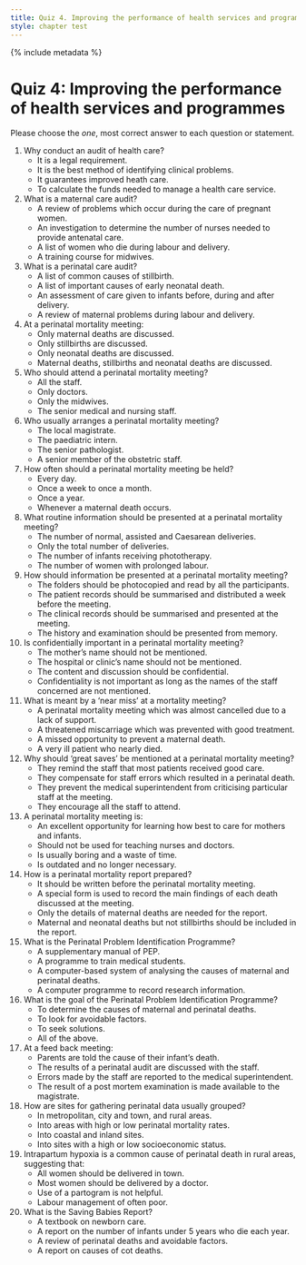 ```yaml
---
title: Quiz 4. Improving the performance of health services and programmes 
style: chapter test
---
```


{% include metadata %}

# Quiz 4: Improving the performance of health services and programmes

Please choose the *one*, most correct answer to each question or statement.

1.	Why conduct an audit of health care?
	-	It is a legal requirement.
	+	It is the best method of identifying clinical problems.
	-	It guarantees improved heath care.
	-	To calculate the funds needed to manage a health care service.
2.	What is a maternal care audit?
	+	A review of problems which occur during the care of pregnant women.
	-	An investigation to determine the number of nurses needed to provide antenatal care.
	-	A list of women who die during labour and delivery.
	-	A training course for midwives.
3.	What is a perinatal care audit?
	-	A list of common causes of stillbirth.
	-	A list of important causes of early neonatal death.
	+	An assessment of care given to infants before, during and after delivery.
	-	A review of maternal problems during labour and delivery.
4.	At a perinatal mortality meeting:
	-	Only maternal deaths are discussed.
	-	Only stillbirths are discussed.
	-	Only neonatal deaths are discussed.
	+	Maternal deaths, stillbirths and neonatal deaths are discussed.
5.	Who should attend a perinatal mortality meeting?
	+	All the staff.
	-	Only doctors.
	-	Only the midwives.
	-	The senior medical and nursing staff.
6.	Who usually arranges a perinatal mortality meeting?
	-	The local magistrate.
	-	The paediatric intern.
	-	The senior pathologist.
	+	A senior member of the obstetric staff.
7.	How often should a perinatal mortality meeting be held?
	-	Every day.
	+	Once a week to once a month.
	-	Once a year.
	-	Whenever a maternal death occurs.
8.	What routine information should be presented at a perinatal mortality meeting?
	+	The number of normal, assisted and Caesarean deliveries.
	-	Only the total number of deliveries.
	-	The number of infants receiving phototherapy.
	-	The number of women with prolonged labour.
9.	How should information be presented at a perinatal mortality meeting?
	-	The folders should be photocopied and read by all the participants.
	-	The patient records should be summarised and distributed a week before the meeting.
	+	The clinical records should be summarised and presented at the meeting.
	-	The history and examination should be presented from memory.
10.	Is confidentially important in a perinatal mortality meeting?
	-	The mother’s name should not be mentioned.
	-	The hospital or clinic’s name should not be mentioned.
	+	The content and discussion should be confidential.
	-	Confidentiality is not important as long as the names of the staff concerned are not mentioned.
11.	What is meant by a ‘near miss’ at a mortality meeting?
	-	A perinatal mortality meeting which was almost cancelled due to a lack of support.
	-	A threatened miscarriage which was prevented with good treatment.
	-	A missed opportunity to prevent a maternal death.
	+	A very ill patient who nearly died.
12.	Why should ‘great saves’ be mentioned at a perinatal mortality meeting?
	+	They remind the staff that most patients received good care.
	-	They compensate for staff errors which resulted in a perinatal death.
	-	They prevent the medical superintendent from criticising particular staff at the meeting.
	-	They encourage all the staff to attend.
13.	A perinatal mortality meeting is:
	+	An excellent opportunity for learning how best to care for mothers and infants.
	-	Should not be used for teaching nurses and doctors.
	-	Is usually boring and a waste of time.
	-	Is outdated and no longer necessary.
14.	How is a perinatal mortality report prepared?
	-	It should be written before the perinatal mortality meeting.
	+	A special form is used to record the main findings of each death discussed at the meeting.
	-	Only the details of maternal deaths are needed for the report.
	-	Maternal and neonatal deaths but not stillbirths should be included in the report.
15.	What is the Perinatal Problem Identification Programme?
	-	A supplementary manual of PEP.
	-	A programme to train medical students.
	+	A computer-based system of analysing the causes of maternal and perinatal deaths.
	-	A computer programme to record research information.
16.	What is the goal of the Perinatal Problem Identification Programme?
	-	To determine the causes of maternal and perinatal deaths.
	-	To look for avoidable factors.
	-	To seek solutions.
	+	All of the above.
17.	At a feed back meeting:
	-	Parents are told the cause of their infant’s death.
	+	The results of a perinatal audit are discussed with the staff.
	-	Errors made by the staff are reported to the medical superintendent.
	-	The result of a post mortem examination is made available to the magistrate.
18.	How are sites for gathering perinatal data usually grouped?
	+	In metropolitan, city and town, and rural areas.
	-	Into areas with high or low perinatal mortality rates.
	-	Into coastal and inland sites.
	-	Into sites with a high or low socioeconomic status.
19.	Intrapartum hypoxia is a common cause of perinatal death in rural areas, suggesting that:
	-	All women should be delivered in town.
	-	Most women should be delivered by a doctor.
	-	Use of a partogram is not helpful.
	+	Labour management of often poor.
20.	What is the Saving Babies Report?
	-	A textbook on newborn care.
	-	A report on the number of infants under 5 years who die each year.
	+	A review of perinatal deaths and avoidable factors.
	-	A report on causes of cot deaths.
